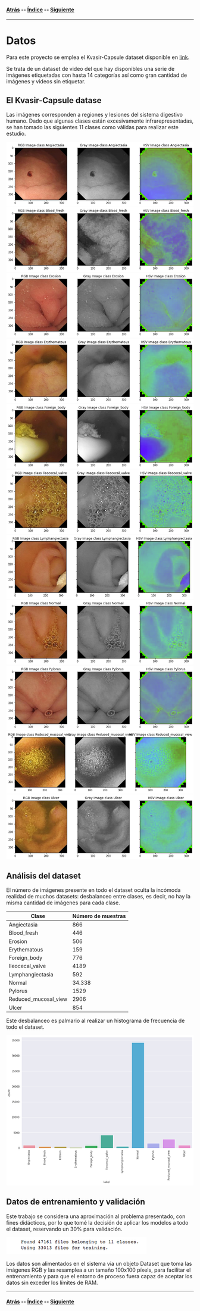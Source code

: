 #### [Atrás](metodologia.md) -- [Índice](index.md) -- [Siguiente](resultados.md)
***

# Datos

Para este proyecto se emplea el Kvasir-Capsule dataset disponible en [link](https://github.com/simula/kvasir-capsule). 

Se trata de un dataset de video del que hay disponibles una serie de imágenes etiquetadas con hasta 14 categorías así como gran cantidad de imágenes y videos sin etiquetar.

## El Kvasir-Capsule datase

Las imágenes corresponden a regiones y lesiones del sistema digestivo humano. Dado que algunas clases están excesivamente infrarepresentadas, se han tomado las siguientes 11 clases como válidas para realizar este estudio.

![Angiectasia](datos/Angiectasia.png)
![Blood_fresh](datos/Blood_fresh.png)
![Erosion](datos/Erosion.png)
![Erythematous](datos/Erythematous.png)
![Foreign_body](datos/Foreign_body.png)
![Ileocecal_valve](datos/Ileocecal_valve.png)
![Lymphangiectasia](datos/Lymphangiectasia.png)
![Normal](datos/Normal.png)
![Pylorus](datos/Pylorus.png)
![Reduced_mucosal_view](datos/Reduced_mucosal_view.png)
![Ulcer](datos/Ulcer.png)


## Análisis del dataset

El número de imágenes presente en todo el dataset oculta la incómoda realidad de muchos datasets: desbalanceo entre clases, es decir, no hay la misma cantidad de imágenes para cada clase.

| Clase | Número de muestras |
| ------------- | ------------- |
| Angiectasia | 866 |
| Blood_fresh | 446 |
| Erosion | 506 |
| Erythematous | 159 |
| Foreign_body | 776 |
| Ileocecal_valve | 4189 |
| Lymphangiectasia | 592 |
| Normal | 34.338 |
| Pylorus | 1529 |
| Reduced_mucosal_view | 2906 |
| Ulcer | 854 |

Este desbalanceo es palmario al realizar un histograma de frecuencia de todo el dataset.

![Histograma](datos/hisotgrama-datos.png)

## Datos de entrenamiento y validación

Este trabajo se considera una aproximación al problema presentado, con fines didácticos, por lo que tomé la decisión de aplicar los modelos a todo el dataset, reservando un 30% para validación.

![entrena-valida](datos/entrena-valida.png)

Los datos son alimentados en el sistema via un objeto Dataset que toma las imágenes RGB y las resamplea a un tamaño 100x100 píxels, para facilitar el entrenamiento y para que el entorno de proceso fuera capaz de aceptar los datos sin exceder los límites de RAM.

***
#### [Atrás](metodologia.md) -- [Índice](index.md) -- [Siguiente](resultados.md)
